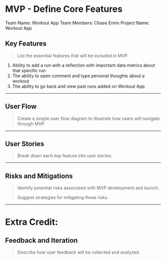# MVP \- Define Core Features

Team Name: Workout App
Team Members: Chase Ennis
Project Name: Workout App

## Key Features

> List the essential features that will be included in MVP.  

1. Ability to add a run with a reflection with important data metrics about that specific run
2. The ability to open comment and type personal thoughts about a workout
3. The ability to go back and view past runs added on Workout App

***

## User Flow

> Create a simple user flow diagram to illustrate how users will navigate through MVP.

 ***

## User Stories

> Break down each key feature into user stories.

***

## Risks and Mitigations

> Identify potential risks associated with MVP development and launch.


> Suggest strategies for mitigating these risks.

*** 

# Extra Credit:

## Feedback and Iteration

> Describe how user feedback will be collected and analyzed.
